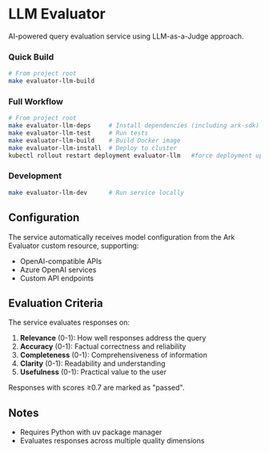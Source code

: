 # LLM Evaluator

AI-powered query evaluation service using LLM-as-a-Judge approach.

### Quick Build 
```bash
# From project root
make evaluator-llm-build
```

### Full Workflow
```bash
# From project root
make evaluator-llm-deps     # Install dependencies (including ark-sdk)
make evaluator-llm-test     # Run tests
make evaluator-llm-build    # Build Docker image
make evaluator-llm-install  # Deploy to cluster
kubectl rollout restart deployment evaluator-llm   #force deployment update
```

### Development
```bash
make evaluator-llm-dev      # Run service locally
```

## Configuration

The service automatically receives model configuration from the Ark Evaluator custom resource, supporting:

- OpenAI-compatible APIs
- Azure OpenAI services
- Custom API endpoints

## Evaluation Criteria

The service evaluates responses on:

1. **Relevance** (0-1): How well responses address the query
2. **Accuracy** (0-1): Factual correctness and reliability
3. **Completeness** (0-1): Comprehensiveness of information
4. **Clarity** (0-1): Readability and understanding
5. **Usefulness** (0-1): Practical value to the user

Responses with scores ≥0.7 are marked as "passed".
## Notes
- Requires Python with uv package manager
- Evaluates responses across multiple quality dimensions
